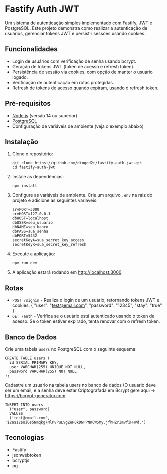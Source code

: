 Fastify Auth JWT
================

Um sistema de autenticação simples implementado com Fastify, JWT e PostgreSQL. Este projeto demonstra como realizar a autenticação de usuários, gerenciar tokens JWT e persistir sessões usando cookies.

Funcionalidades
---------------

*   Login de usuários com verificação de senha usando bcrypt.
*   Geração de tokens JWT (token de acesso e refresh token).
*   Persistência de sessão via cookies, com opção de manter o usuário logado.
*   Verificação de autenticação em rotas protegidas.
*   Refresh de tokens de acesso quando expiram, usando o refresh token.

Pré-requisitos
--------------

*   [Node.js](https://nodejs.org/en/download/) (versão 14 ou superior)
*   [PostgreSQL](https://www.postgresql.org/download/)
*   Configuração de variáveis de ambiente (veja o exemplo abaixo)

Instalação
----------

1.  Clone o repositório:
    
        git clone https://github.com/diogod2r/fastify-auth-jwt.git
        cd fastify-auth-jwt
    
2.  Instale as dependências:
    
        npm install
    
3.  Configure as variáveis de ambiente. Crie um arquivo `.env` na raiz do projeto e adicione as seguintes variáveis:
    
        srvPORT=3000
        srvHOST=127.0.0.1
        dbHOST=localhost
        dbUSER=seu_usuario
        dbNAME=seu_banco
        dbPASS=sua_senha
        dbPORT=5432
        secretKeyA=sua_secret_key_access
        secretKeyR=sua_secret_key_refresh
    
4.  Execute a aplicação:
    
        npm run dev
    
5.  A aplicação estará rodando em [http://localhost:3000](http://localhost:3000).

Rotas
-----

*   `POST /signin` - Realiza o login de um usuário, retornando tokens JWT e cookies.
     {
       "user": "test@email.com",
       "password": "12345",
       "stay": "true"
     }
*   `GET /auth` - Verifica se o usuário está autenticado usando o token de acesso. Se o token estiver expirado, tenta renovar com o refresh token.

Banco de Dados
--------------

Crie uma tabela `users` no PostgreSQL com o seguinte esquema:

    CREATE TABLE users (
      id SERIAL PRIMARY KEY,
      user VARCHAR(255) UNIQUE NOT NULL,
      password VARCHAR(255) NOT NULL
    );
Cadastre um usuario na tabela users no banco de dados (O usuario deve ser um email, e a senha deve estar Criptografada em Bcrypt gere aqui => https://bcrypt-generator.com

    INSERT INTO users
      ("user", password)
      VALUES
      ('test@email.com', '$2a$12$uiGs5Nmqkg7NlPvPuLVgZeH0kDNPPNnCWSMy.jfhHZrImvfiHHVd.')


Tecnologias
-----------

*   Fastify
*   jsonwebtoken
*   bcryptjs
*   pg
